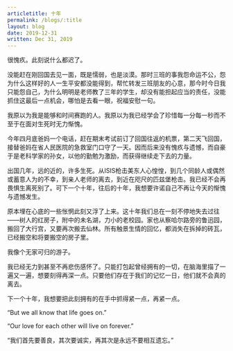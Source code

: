 ```yaml
---
articletitle: 十年
permalink: /blogs/:title
layout: blog
date: 2019-12-31
written: Dec 31, 2019
---
```


很愧疚。此刻说什么都迟了。

没能赶在刚回国去见一面，既是懦弱，也是淡漠。那时三班的事我怨命运不公，怨为什么这样好的人一生平安都没能得到，帮忙转发三班朋友的心意，那今时今日我只能怨自己，为什么明明是老师教了三年的学生，却没有能担起应当的责任，没能抓住这最后一点机会，哪怕是去看一眼，祝福安慰一句。

我原以为我是能够和时间赛跑的人。我原以为我已经学会了珍惜每一分每一秒而不至于在面对生死时无力惭愧。

今年四月底爸妈一个电话，赶在期末考试前订了回国往返的机票，第二天飞回国，接替爸妈在省人民医院的急救室门口守了一天。因而后来没有愧疚与遗憾，而自豪于是老科学家的孙女，以他的勤勉为激励，而获得继续走下去的力量。

出国几年，远的近的，许多生死。从ISIS枪击美东人心惶惶，到几个同龄人或偶然或蓄意人为的不幸，到亲人老师的离去，到近在咫尺的匹兹堡枪击。我已经不会再畏惧生离死别了。可下一个十年，往后的十年，我想要许诺自己不再让今天的惭愧与遗憾发生。

原本埋在心底的一些怅惘此刻又浮了上来。这十年我们总在一刻不停地失去过往——树人的红房子，附中的未名湖，力小的老校园。家也从察哈尔路旁的鲁迅园，搬回了大行宫，又要再次搬去仙林。所有触景生情的回忆，都消失在拆掉的砖瓦，已经搬空和将要搬空的房子里。

我像个无家可归的游子。

我已经无力到甚至不再悲伤感怀了。只能打包起曾经拥有的一切，在脑海里描了一遍又一遍，想要刻得再深一点。只要他们存在于我们的记忆一日，他们就不会真的离去。

下一个十年，我想要把此刻拥有的在手中抓得紧一点，再紧一点。

“But we all know that life goes on.” 

“Our love for each other will live on forever.”

“我们首先要善良，其次要诚实，再其次是永远不要相互遗忘。”
